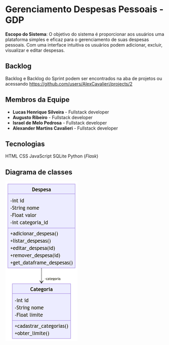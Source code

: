 # Gerenciamento Despesas Pessoais - GDP
**Escopo do Sistema**: O objetivo do sistema é proporcionar aos usuários uma plataforma simples e eficaz para o gerenciamento de suas despesas pessoais. Com uma interface intuitiva os usuários podem adicionar, excluir, visualizar e editar despesas.

## Backlog
Backlog e Backlog do Sprint podem ser encontrados na aba de projetos ou acessando https://github.com/users/AlexCavalieri/projects/2

## Membros da Equipe
- **Lucas Henrique Silveira** - Fullstack developer
- **Augusto Ribeiro** - Fullstack developer
- **Israel de Melo Pedrosa** - Fullstack developer
- **Alexander Martins Cavalieri** - Fullstack developer
 
## Tecnologias
  HTML
  CSS
  JavaScript
  SQLite
  Python (_Flask_)
  
## Diagrama de classes
  <img src="img/ClassUML.png">
